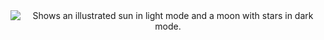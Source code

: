 <div align="center">
    <picture>
        <source media="(prefers-color-scheme: dark)" srcset="dark-mode.svg">
        <source media="(prefers-color-scheme: light)" srcset="light-mode.svg">
        <img alt="Shows an illustrated sun in light mode and a moon with stars in dark mode." src="https://user-images.githubusercontent.com/25423296/163456779-a8556205-d0a5-45e2-ac17-42d089e3c3f8.png">
    </picture>
</div>
